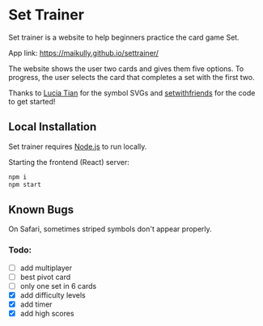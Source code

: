 # Set Trainer


Set trainer is a website to help beginners practice the card game Set.

App link: https://maikully.github.io/settrainer/

The website shows the user two cards and gives them five options. To progress, the user selects the card that completes a set with the first two.

Thanks to [Lucia Tian](https://luciatian.org) for the symbol SVGs and [setwithfriends](https://github.com/ekzhang/setwithfriends) for the code to get started!

## Local Installation

Set trainer requires [Node.js](https://nodejs.org/) to run locally.

Starting the frontend (React) server:

```sh
npm i
npm start
```

## Known Bugs

On Safari, sometimes striped symbols don't appear properly.

### Todo:

- [ ] add multiplayer
- [ ] best pivot card
- [ ] only one set in 6 cards
- [x] add difficulty levels
- [x] add timer
- [x] add high scores
